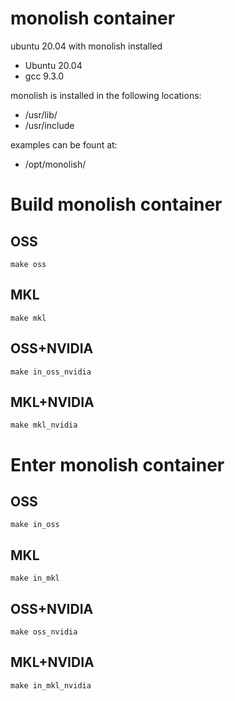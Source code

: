 # monolish container
ubuntu 20.04 with monolish installed

- Ubuntu 20.04
- gcc 9.3.0

monolish is installed in the following locations:
- /usr/lib/
- /usr/include

examples can be fount at:
- /opt/monolish/

# Build monolish container

## OSS

```
make oss
```

## MKL

```
make mkl
```

## OSS+NVIDIA

```
make in_oss_nvidia
```

## MKL+NVIDIA

```
make mkl_nvidia
```

# Enter monolish container

## OSS

```
make in_oss
```

## MKL

```
make in_mkl
```

## OSS+NVIDIA

```
make oss_nvidia
```

## MKL+NVIDIA

```
make in_mkl_nvidia
```
